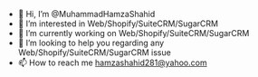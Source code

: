 - 👋 Hi, I’m @MuhammadHamzaShahid
- 👀 I’m interested in Web/Shopify/SuiteCRM/SugarCRM
- 🌱 I’m currently working on Web/Shopify/SuiteCRM/SugarCRM
- 💞️ I’m looking to help you regarding any Web/Shopify/SuiteCRM/SugarCRM issue 
- 📫 How to reach me hamzashahid281@yahoo.com

<!---
MuhammadHamzaShahid/MuhammadHamzaShahid is a ✨ special ✨ repository because its `README.md` (this file) appears on your GitHub profile.
You can click the Preview link to take a look at your changes.
--->
